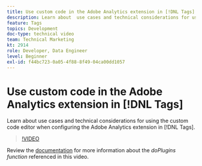 ```yaml
---
title: Use custom code in the Adobe Analytics extension in [!DNL Tags]
description: Learn about  use cases and technical considerations for using the custom code editor when configuring the Adobe Analytics extension in [!DNL Tags]. 
feature: Tags
topics: Development
doc-type: technical video
team: Technical Marketing
kt: 2914
role: Developer, Data Engineer
level: Beginner
exl-id: f44bc723-0a05-4f88-8f49-04ca00dd1057
---
```

# Use custom code in the Adobe Analytics extension in [!DNL Tags] 

Learn about  use cases and technical considerations for using the custom code editor when configuring the Adobe Analytics extension in [!DNL Tags]. 

>[!VIDEO](https://video.tv.adobe.com/v/27272/?quality=12&learn=on)

Review the [documentation](https://experienceleague.adobe.com/docs/analytics/implementation/vars/plugins/impl-plugins.html) for more information about the <i>doPlugins function</i> referenced in this video.
